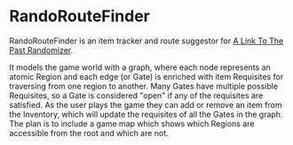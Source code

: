 # RandoRouteFinder

RandoRouteFinder is an item tracker and route suggestor for [A Link To The Past Randomizer](https://alttpr.com/).

It models the game world with a graph, where each node represents an atomic Region and each edge (or Gate) is enriched with item Requisites for traversing from one region to another. Many Gates have multiple possible Requisites, so a Gate is considered "open" if any of the requisites are satisfied. As the user plays the game they can add or remove an item from the Inventory, which will update the requisites of all the Gates in the graph. The plan is to include a game map which shows which Regions are accessible from the root and which are not.